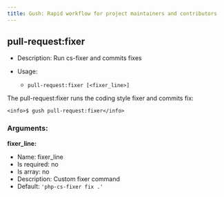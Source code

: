```yaml
---
title: Gush: Rapid workflow for project maintainers and contributors
---
```

pull-request:fixer
------------------

* Description: Run cs-fixer and commits fixes
* Usage:

  * `pull-request:fixer [<fixer_line>]`

The <info>pull-request:fixer</info> runs the coding style fixer and commits fix:

    <info>$ gush pull-request:fixer</info>


### Arguments:

**fixer_line:**

* Name: fixer_line
* Is required: no
* Is array: no
* Description: Custom fixer command
* Default: `'php-cs-fixer fix .'`
